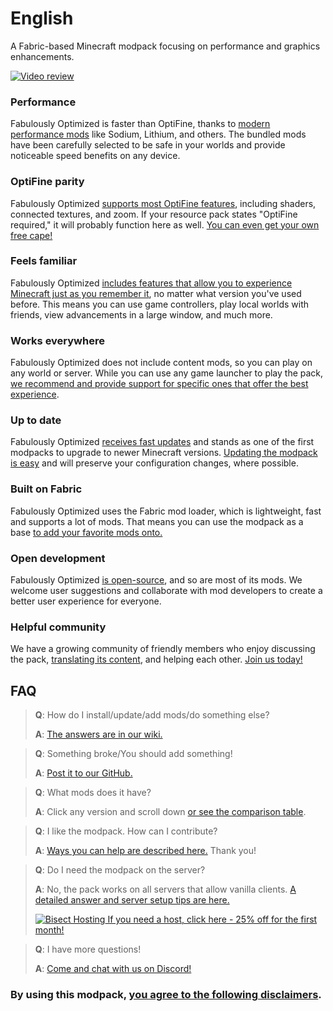 # English

A Fabric-based Minecraft modpack focusing on performance and graphics enhancements.

[![Video review](https://img.youtube.com/vi/bb8G9X5Q_4I/hqdefault.jpg)](https://www.youtube.com/watch?v=bb8G9X5Q_4I)

### Performance

Fabulously Optimized is faster than OptiFine, thanks to [modern performance mods][1] like Sodium, Lithium, and others. The bundled mods have been carefully selected to be safe in your worlds and provide noticeable speed benefits on any device.

### OptiFine parity

Fabulously Optimized [supports most OptiFine features][2], including shaders, connected textures, and zoom. If your resource pack states "OptiFine required," it will probably function here as well. [You can even get your own free cape!][3]

### Feels familiar

Fabulously Optimized [includes features that allow you to experience Minecraft just as you remember it][4], no matter what version you've used before. This means you can use game controllers, play local worlds with friends, view advancements in a large window, and much more. 

### Works everywhere

Fabulously Optimized does not include content mods, so you can play on any world or server. While you can use any game launcher to play the pack, [we recommend and provide support for specific ones that offer the best experience][5].

### Up to date

Fabulously Optimized [receives fast updates][5] and stands as one of the first modpacks to upgrade to newer Minecraft versions. [Updating the modpack is easy][7] and will preserve your configuration changes, where possible.

### Built on Fabric

Fabulously Optimized uses the Fabric mod loader, which is lightweight, fast and supports a lot of mods. That means you can use the modpack as a base [to add your favorite mods onto.][6]

### Open development

Fabulously Optimized [is open-source][8], and so are most of its mods. We welcome user suggestions and collaborate with mod developers to create a better user experience for everyone.

### Helpful community

We have a growing community of friendly members who enjoy discussing the pack, [translating its content][9], and helping each other. [Join us today!][10]

## FAQ

> **Q**: How do I install/update/add mods/do something else?
> 
> **A**: [The answers are in our wiki.][11]


> **Q**: Something broke/You should add something!
> 
> **A**: [Post it to our GitHub.][8]


> **Q**: What mods does it have?
> 
> **A**: Click any version and scroll down [or see the comparison table][12].


> **Q**: I like the modpack. How can I contribute?
> 
> **A**: [Ways you can help are described here.][13] Thank you!


> **Q**: Do I need the modpack on the server?
> 
> **A**: No, the pack works on all servers that allow vanilla clients. [A detailed answer and server setup tips are here.][14]
> 
> [![Bisect Hosting](https://i.ibb.co/gr9mSxW/image.png) If you need a host, click here - 25% off for the first month!][15]


> **Q**: I have more questions!
> 
> **A**: [Come and chat with us on Discord!][10]

### By using this modpack, [you agree to the following disclaimers][15].

[1]: https://github.com/Fabulously-Optimized/fabulously-optimized/blob/main/INCLUDED-MODS.md#smooth
[2]: https://fabulously-optimized.gitbook.io/modpack/readme/give-up-optifine
[3]: https://fabulously-optimized.gitbook.io/modpack/readme/free-cape
[4]: https://github.com/Fabulously-Optimized/fabulously-optimized/blob/main/INCLUDED-MODS.md#functional
[5]: https://github.com/Fabulously-Optimized/fabulously-optimized#downloads
[6]: https://fabulously-optimized.gitbook.io/modpack/readme/adding-more-mods
[7]: https://fabulously-optimized.gitbook.io/modpack/readme/update-instructions
[8]: https://github.com/Fabulously-Optimized/fabulously-optimized
[9]: https://fabulously-optimized.gitbook.io/modpack/readme/language-support
[10]: https://fabulously-optimized.github.io/discord
[11]: https://fabulously-optimized.gitbook.io/modpack
[12]: https://github.com/Fabulously-Optimized/fabulously-optimized/blob/main/INCLUDED-MODS.md
[13]: https://github.com/Fabulously-Optimized/fabulously-optimized/blob/main/CONTRIBUTING.md
[14]: https://fabulously-optimized.gitbook.io/modpack/readme/server-setup
[15]: https://www.bisecthosting.com/clients/aff.php?aff=2604
[16]: https://github.com/Fabulously-Optimized/fabulously-optimized#disclaimers
